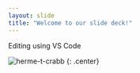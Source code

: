 ```yaml
---
layout: slide
title: "Welcome to our slide deck!"
---
```


Editing using VS Code

![herme-t-crabb](https://octodex.github.com/images/herme-t-crabb.png)
{: .center}
